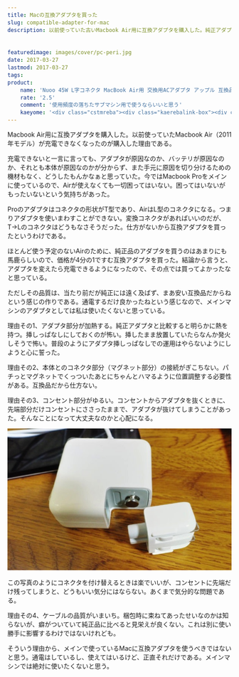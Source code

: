 ```yaml
---
title: Macの互換アダプタを買った
slug: compatible-adapter-for-mac
description: 以前使っていた古いMacbook Air用に互換アダプタを購入した。純正アダプタが高かったからというのがその理由だ。使用頻度の低いマシン用だったので、品質が低いのは覚悟の上で購入したものの、純正品の品質の高さを改めて思い知らされた。だからといって純正品は高すぎると思うけれども。


featuredimage: images/cover/pc-peri.jpg
date: 2017-03-27
lastmod: 2017-03-27
tags: 
product:
    name: 'Nuoo 45W L字コネクタ MacBook Air用 交換用ACアダプタ アップル 互換品'
    rate: '2.5'
    comment: '使用頻度の落ちたサブマシン用で使うならいいと思う'
    kaeyome: '<div class="cstmreba"><div class="kaerebalink-box"><div class="kaerebalink-image"><a href="http://www.amazon.co.jp/exec/obidos/ASIN/B06X9WVLC6/illusionspace-22/" target="_blank" rel="nofollow" ><img src="https://images-fe.ssl-images-amazon.com/images/I/31PiC%2BcCf7L._SL160_.jpg" style="border: none;" /></a></div><div class="kaerebalink-info"><div class="kaerebalink-name"><a href="http://www.amazon.co.jp/exec/obidos/ASIN/B06X9WVLC6/illusionspace-22/" target="_blank" rel="nofollow" >Nuoo 45W L字コネクタ MacBook Air用 交換用ACアダプタ アップル 互換品 電源アダプタ 充電器</a><div class="kaerebalink-powered-date">posted with <a href="http://kaereba.com" rel="nofollow" target="_blank">カエレバ</a></div></div><div class="kaerebalink-detail"> Nuoo     </div><div class="kaerebalink-link1"><div class="shoplinkamazon"><a href="http://www.amazon.co.jp/gp/search?keywords=Nuoo%2045W%20L%E5%AD%97%E3%82%B3%E3%83%8D%E3%82%AF%E3%82%BF%20MacBook%20Air%E7%94%A8%20%E4%BA%A4%E6%8F%9B%E7%94%A8AC%E3%82%A2%E3%83%80%E3%83%97%E3%82%BF%20%E3%82%A2%E3%83%83%E3%83%97%E3%83%AB%20%E4%BA%92%E6%8F%9B%E5%93%81%20%E9%9B%BB%E6%BA%90%E3%82%A2%E3%83%80%E3%83%97%E3%82%BF%20%E5%85%85%E9%9B%BB%E5%99%A8&__mk_ja_JP=%E3%82%AB%E3%82%BF%E3%82%AB%E3%83%8A&tag=illusionspace-22" target="_blank" rel="nofollow" >Amazon</a></div></div></div><div class="booklink-footer"></div></div></div>'
---
```


Macbook Air用に互換アダプタを購入した。以前使っていたMacbook Air（2011年モデル）が充電できなくなったのが購入した理由である。

充電できないと一言に言っても、アダプタが原因なのか、バッテリが原因なのか、それとも本体が原因なのかが分からず、また手元に原因を切り分けるための機材もなく、どうしたもんかなぁと思っていた。今ではMacbook Proをメインに使っているので、Airが使えなくても一切困ってはいない。困ってはいないがもったいないという気持ちがあった。

Proのアダプタはコネクタの形状がT型であり、AirはL型のコネクタになる。つまりアダプタを使いまわすことができない。変換コネクタがあればいいのだが、T→Lのコネクタはどうもなさそうだった。仕方がないから互換アダプタを買ったというわけである。

ほとんど使う予定のないAirのために、純正品のアダプタを買うのはあまりにも馬鹿らしいので、価格が4分の1ですむ互換アダプタを買った。結論から言うと、アダプタを変えたら充電できるようになったので、その点では買ってよかったなと思っている。

ただしその品質は、当たり前だが純正には遠く及ばず、まあ安い互換品だからねという感じの作りである。通電するだけ良かったねという感じなので、メインマシンのアダプタとしては私は使いたくないと思っている。

理由その1、アダプタ部分が加熱する。純正アダプタと比較すると明らかに熱を持つ。挿しっぱなしにしておくのが怖い。挿したまま放置していたらなんか発火しそうで怖い。普段のようにアダプタ挿しっぱなしでの運用はやらないようにしようと心に誓った。

理由その2、本体とのコネクタ部分（マグネット部分）の接続がぎこちない。パチっとマグネットでくっついたあとにちゃんとハマるように位置調整する必要性がある。互換品だから仕方ない。

理由その3、コンセント部分がゆるい。コンセントからアダプタを抜くときに、先端部分だけコンセントにささったままで、アダプタが抜けてしまうことがあった。そんなことになって大丈夫なのかと心配になる。

![コネクタ部分](connect.jpg)

この写真のようにコネクタを付け替えるときは楽でいいが、コンセントに先端だけ残ってしまうと、どうもいい気分にはならない。あくまで気分的な問題である。

理由その4、ケーブルの品質がいまいち。梱包時に束ねてあったせいなのかは知らないが、癖がついていて純正品に比べると見栄えが良くない。これは別に使い勝手に影響するわけではないけれども。

そういう理由から、メインで使っているMacに互換アダプタを使うべきではないと思う。通電はしているし、使えてはいるけど、正直それだけである。メインマシンでは絶対に使いたくないと思う。


  